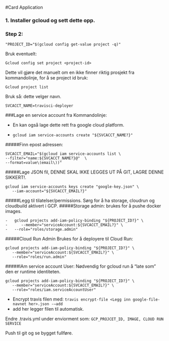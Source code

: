 #Card Application



### 1. Installer gcloud og sett dette opp.

### Step 2:

```"PROJECT_ID="$(gcloud config get-value project -q)"```
 
 Bruk eventuelt:
 
```Gcloud config set project <project-id>```

Dette vil gjøre det manuelt om en ikke finner riktig prosjekt fra kommandolinje, for å se project id bruk:

```Gcloud project list```

Bruk så: dette velger navn.

```SVCACCT_NAME=travisci-deployer```

###Lage en service account fra Kommandolinje:
- En kan også lage dette rett fra google cloud platform.

- ```gcloud iam service-accounts create "${SVCACCT_NAME?}"```

#####Finn epost adressen:

```
SVCACCT_EMAIL="$(gcloud iam service-accounts list \
--filter="name:${SVCACCT_NAME?}@"  \
--format=value\(email\))"
```

#####Lage JSON fil, DENNE SKAL IKKE LEGGES UT PÅ GIT, LAGRE DENNE SIKKERT!.
```
gcloud iam service-accounts keys create "google-key.json" \
   --iam-account="${SVCACCT_EMAIL?}"
```

#####Legg til tilatelser/permissions. Sørg for å ha storage, cloudrun og cloudbuild aktivert i GCP.
#####Storage admin: brukes for å pushe docker images.
```
-	gcloud projects add-iam-policy-binding "${PROJECT_ID?}" \
-	   --member="serviceAccount:${SVCACCT_EMAIL?}" \
-   --role="roles/storage.admin"
```

#####Cloud Run Admin Brukes for å deployere til Cloud Run:
```
gcloud projects add-iam-policy-binding "${PROJECT_ID?}" \
   --member="serviceAccount:${SVCACCT_EMAIL?}" \
   --role="roles/run.admin"
```

#####IAm service account User: Nødvendig for gcloud run å “late som” den er runtime identiteten.
```
gcloud projects add-iam-policy-binding "${PROJECT_ID?}" \
   --member="serviceAccount:${SVCACCT_EMAIL?}" \
   --role="roles/iam.serviceAccountUser"
```


- Encrypt travis filen med:
```travis encrypt-file <Legg inn google-file-navnet her>.json -–add```
- add her legger filen til automatisk.

Endre .travis.yml under enviorment som: ```GCP_PROJCET_ID, IMAGE, CLOUD RUN SERVICE```

Push til git og se bygget fullføre.
